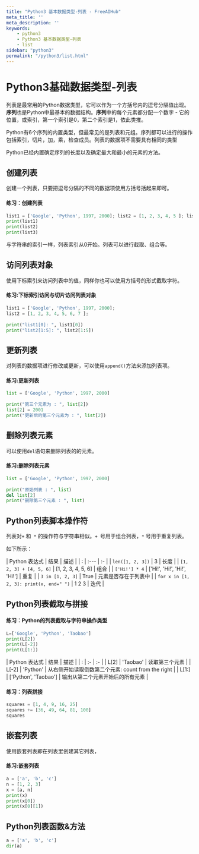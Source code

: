 ```yaml
---
title: "Python3 基本数据类型-列表 - FreeAIHub"
meta_title: ''
meta_description: ''
keywords: 
    - python3
    - Python3 基本数据类型-列表
    - list
sidebar: "python3"
permalink: "/python3/list.html"
---
```

# Python3基础数据类型-列表

列表是最常用的Python数据类型，它可以作为一个方括号内的逗号分隔值出现。**序列**也是Python中最基本的数据结构。**序列**中的每个元素都分配一个数字 - 它的位置，或索引，第一个索引是0，第二个索引是1，依此类推。

Python有6个序列的内置类型，但最常见的是列表和元组。序列都可以进行的操作包括索引，切片，加，乘，检查成员。列表的数据项不需要具有相同的类型

Python已经内置确定序列的长度以及确定最大和最小的元素的方法。

## 创建列表

创建一个列表，只要把逗号分隔的不同的数据项使用方括号括起来即可。

#### 练习：创建列表

```Python
list1 = ['Google', 'Python', 1997, 2000]; list2 = [1, 2, 3, 4, 5 ]; list3 = ["a", "b", "c", "d"];
print(list1)
print(list2)
print(list3)
```


与字符串的索引一样，列表索引从0开始。列表可以进行截取、组合等。

## 访问列表对象

使用下标索引来访问列表中的值，同样你也可以使用方括号的形式截取字符。

#### 练习:下标索引访问与切片访问列表对象

```Python
list1 = ['Google', 'Python', 1997, 2000];
list2 = [1, 2, 3, 4, 5, 6, 7 ];
 
print("list1[0]: ", list1[0])
print("list2[1:5]: ", list2[1:5])
```

## 更新列表

对列表的数据项进行修改或更新，可以使用`append()`方法来添加列表项。

#### 练习:更新列表

```Python
list = ['Google', 'Python', 1997, 2000]
 
print("第三个元素为 : ", list[2])
list[2] = 2001
print("更新后的第三个元素为 : ", list[2])
```

## 删除列表元素

可以使用`del`语句来删除列表的的元素。

#### 练习:删除列表元素

```Python
list = ['Google', 'Python', 1997, 2000]
 
print("原始列表 : ", list)
del list[2]
print("删除第三个元素 : ", list)
```

## Python列表脚本操作符

列表对`+` 和` *` 的操作符与字符串相似。`+ `号用于组合列表，`*` 号用于重复列表。

如下所示：

| Python 表达式                         | 结果                         | 描述                 |
| : | :--- | :- |
| `len([1, 2, 3])`                      | 3                            | 长度                 |
| `[1, 2, 3] + [4, 5, 6]`               | [1, 2, 3, 4, 5, 6]           | 组合                 |
| `['Hi!'] * 4`                         | ['Hi!', 'Hi!', 'Hi!', 'Hi!'] | 重复                 |
| `3 in [1, 2, 3]`                      | True                         | 元素是否存在于列表中 |
| `for x in [1, 2, 3]: print(x, end=" ")` | 1 2 3                        | 迭代                 |

## Python列表截取与拼接

#### 练习：Python的列表截取与字符串操作类型

```Python
L=['Google', 'Python', 'Taobao']
print(L[2])
print(L[-2])
print(L[1:])
```

| Python 表达式 | 结果                 | 描述                                               |
| : | :- | :- |
| L[2]          | 'Taobao'             | 读取第三个元素                                     |
| L[-2]         | 'Python'             | 从右侧开始读取倒数第二个元素: count from the right |
| L[1:]         | ['Python', 'Taobao'] | 输出从第二个元素开始后的所有元素                   |
#### 练习：列表拼接

```Python
squares = [1, 4, 9, 16, 25]
squares += [36, 49, 64, 81, 100]
squares
```

## 嵌套列表

使用嵌套列表即在列表里创建其它列表，

#### 练习:嵌套列表

```Python
a = ['a', 'b', 'c']
n = [1, 2, 3]
x = [a, n]
print(x)
print(x[0])
print(x[0][1])
```

## Python列表函数&方法

```Python
a = ['a', 'b', 'c']
dir(a)
```
<code class=backend-type backend-type=free></code>
<code class=gatsby-kernelname data-language=python></code>
<script type="text/javascript" src="https://cdn.freeaihub.com/asset/js/cell.js"></script>
